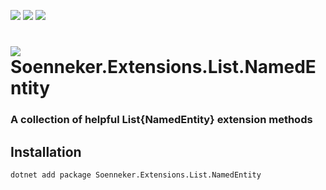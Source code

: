 [![](https://img.shields.io/nuget/v/soenneker.extensions.list.namedentity.svg?style=for-the-badge)](https://www.nuget.org/packages/soenneker.extensions.list.namedentity/)
[![](https://img.shields.io/github/actions/workflow/status/soenneker/soenneker.extensions.list.namedentity/publish-package.yml?style=for-the-badge)](https://github.com/soenneker/soenneker.extensions.list.namedentity/actions/workflows/publish-package.yml)
[![](https://img.shields.io/nuget/dt/soenneker.extensions.list.namedentity.svg?style=for-the-badge)](https://www.nuget.org/packages/soenneker.extensions.list.namedentity/)

# ![](https://user-images.githubusercontent.com/4441470/224455560-91ed3ee7-f510-4041-a8d2-3fc093025112.png) Soenneker.Extensions.List.NamedEntity
### A collection of helpful List{NamedEntity} extension methods

## Installation

```
dotnet add package Soenneker.Extensions.List.NamedEntity
```
